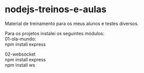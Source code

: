 # nodejs-treinos-e-aulas
 Material de treinamento para os meus alunos e testes diversos.  
  
Para os projetos instalei os seguintes módulos:  
01-ola-mundo:  
npm install express  
  
02-websocket  
npm install express  
npm install ws  

